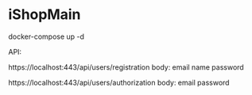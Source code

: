 # iShopMain

docker-compose up -d

API:

https://localhost:443/api/users/registration
body: 
  email
  name
  password
  
https://localhost:443/api/users/authorization
body:
  email
  password
